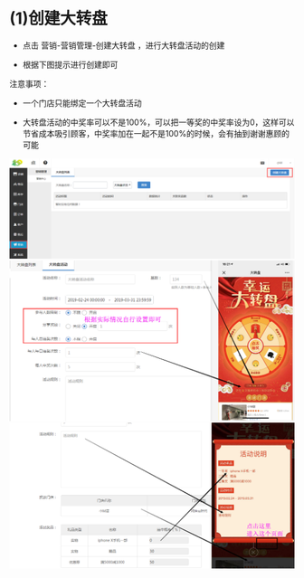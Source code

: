 # (1)创建大转盘

*   点击 营销-营销管理-创建大转盘 ，进行大转盘活动的创建

*   根据下图提示进行创建即可

注意事项：

*   一个门店只能绑定一个大转盘活动

*   大转盘活动的中奖率可以不是100%，可以把一等奖的中奖率设为0，这样可以节省成本吸引顾客，中奖率加在一起不是100%的时候，会有抽到谢谢惠顾的可能

![](images/turn1.jpg)
![](images/turn2.jpg)
![](images/turn3.jpg)
